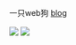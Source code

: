 一只web狗
[blog](https://s1rius.space/)

<img align="center" src="https://github-readme-stats.vercel.app/api/?username=cns1rius&theme=dark&show_icons=true" />
<img align="center" src="https://github-readme-stats.vercel.app/api/top-langs/?username=cns1rius&theme=dark&show_icons=true&layout=donut" />
